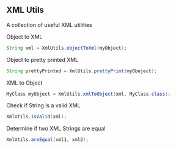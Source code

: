 ## XML Utils ##

A collection of useful XML utilities

Object to XML

```java
String xml = XmlUtils.objectToXml(myObject);
```

Object to pretty printed XML

```java
String prettyPrinted = XmlUtils.prettyPrint(myObeject);
```

XML to Object

```java
MyClass myObject = XmlUtils.xmlToObject(xml, MyClass.class);
```

Check if String is a valid XML

```java
XmlUtils.isValid(xml);
```

Determine if two XML Strings are equal

```java
XmlUtils.areEqual(xml1, xml2);
```

